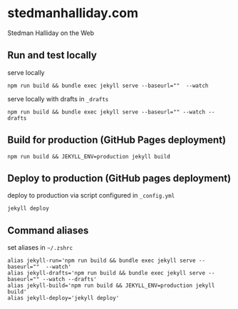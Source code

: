 # stedmanhalliday.com
Stedman Halliday on the Web

## Run and test locally
serve locally
```
npm run build && bundle exec jekyll serve --baseurl=""  --watch
```

serve locally with drafts in `_drafts`
```
npm run build && bundle exec jekyll serve --baseurl="" --watch --drafts
```

## Build for production (GitHub Pages deployment)
```
npm run build && JEKYLL_ENV=production jekyll build
```

## Deploy to production (GitHub pages deployment)
deploy to production via script configured in `_config.yml`
```
jekyll deploy
```

## Command aliases
set aliases in `~/.zshrc`
```
alias jekyll-run='npm run build && bundle exec jekyll serve --baseurl=""  --watch'
alias jekyll-drafts='npm run build && bundle exec jekyll serve --baseurl="" --watch --drafts'
alias jekyll-build='npm run build && JEKYLL_ENV=production jekyll build'
alias jekyll-deploy='jekyll deploy'
```
